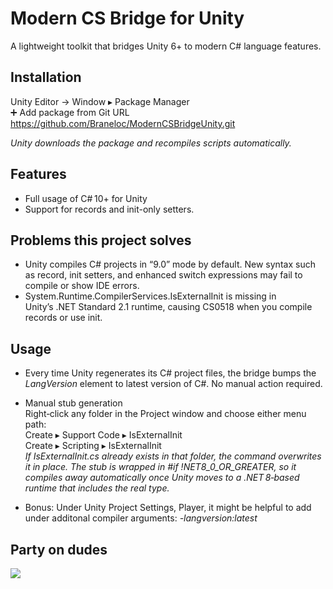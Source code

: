 ﻿# Modern CS Bridge for Unity

A lightweight toolkit that bridges Unity 6+ to modern C# language features.

## Installation

Unity Editor → Window ▸ Package Manager<br>
➕ Add package from Git URL<br>
https://github.com/Braneloc/ModernCSBridgeUnity.git

_Unity downloads the package and recompiles scripts automatically._

## Features

* Full usage of C# 10+ for Unity
* Support for records and init-only setters.

## Problems this project solves

* Unity compiles C# projects in “9.0” mode by default. New syntax such as record, init setters, and enhanced switch expressions may fail to compile or show IDE errors.
* System.Runtime.CompilerServices.IsExternalInit is missing in Unity’s .NET Standard 2.1 runtime, causing CS0518 when you compile records or use init.

## Usage

* Every time Unity regenerates its C# project files, the bridge bumps the _LangVersion_ element to latest version of C#. No manual action required.

* Manual stub generation  
Right‑click any folder in the Project window and choose either menu path:  
Create ▸ Support Code ▸ IsExternalInit  
Create ▸ Scripting ▸ IsExternalInit    
_If IsExternalInit.cs already exists in that folder, the command overwrites it in place.
The stub is wrapped in #if !NET8_0_OR_GREATER, so it compiles away automatically once Unity moves to a .NET 8‑based runtime that includes the real type._
* Bonus: Under Unity Project Settings, Player, it might be helpful to add under additonal compiler arguments: _-langversion:latest_

## Party on dudes  
![](https://avatars.githubusercontent.com/u/9757397?s=96&v=4)

